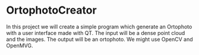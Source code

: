 # OrtophotoCreator
In this project we will create a simple program which generate an Ortophoto with a user interface made with QT.
The input will be a dense point cloud and the images.
The output will be an ortophoto.
We might use OpenCV and OpenMVG.
